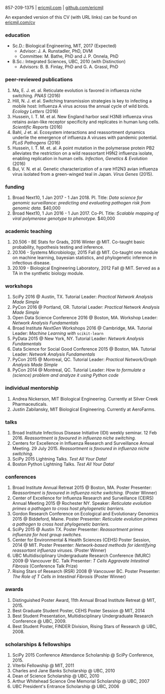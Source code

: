 857-209-1375 | [ericmjl.com](http://www.ericmjl.com) | [github.com/ericmjl](http://github.com/ericmjl)

An expanded version of this CV (with URL links) can be found on [ericmjl.com/cv](http://www.ericmjl.com/cv)

### education
-   Sc.D.: Biological Engineering, MIT, 2017 (Expected) 
    -   Advisor: J. A. Runstadler, PhD, DVM
    -   Committee: M. Bathe, PhD and J. P. Onnela, PhD
-   B.Sc.: Integrated Sciences, UBC, 2010 (with Distinction) 
    -   Advisors: B. B. Finlay, PhD and G. A. Grassl, PhD

### peer-reviewed publications
1.  Ma, E. J. et. al. Reticulate evolution is favored in influenza niche switching. *PNAS* (2016)
2.  Hill, N. J. et al. Switching transmission strategies is key to infecting a mobile host: Influenza A virus across the annual cycle of wild birds. *Ecology Letters* (2016)
3.  Hussein, I. T. M. et al. New England harbor seal H3N8 influenza virus retains avian-like receptor specificity and replicates in human lung cells. *Scientific Reports* (2016)
4.  Bahl, J et. al. Ecosystem interactions and reassortment dynamics underlie the emergence of influenza A viruses with pandemic potential. *PLoS Pathogens* (2016)
5.  Hussein, I. T. M. et. al. A point mutation in the polymerase protein PB2 alleviates the restriction on a wild reassortant H9N2 influenza isolate, enabling replication in human cells. *Infection, Genetics & Evolution* (2016)
6.  Bui, V. N. et al. Genetic characterization of a rare H12N3 avian influenza virus isolated from a green-winged teal in Japan. *Virus Genes* (2015).

### funding
1.  Broad Next10, 1 Jan 2017 - 1 Jan 2018. PI. Title: *Data science for genomic surveillance: predicting and evaluating pathogen risk from genomic data.* \$40,000
2.  Broad Next10, 1 Jun 2016 - 1 Jun 2017. Co-PI. Title: *Scalable mapping of viral polymerase genotype to phenotype.* \$40,000

### academic teaching
1.  20.506 - BE Stats for Grads, 2016 Winter @ MIT. Co-taught basic probability, hypothesis testing and inference.
2.  20.106 - Systems Microbiology, 2015 Fall @ MIT. Co-taught one module on machine learning, bayesian statistics, and phylogenetic inference in infectious disease.
3.  20.109 - Biological Engineering Laboratory, 2012 Fall @ MIT. Served as a TA in the synthetic biology module.

### workshops
1.  SciPy 2016 @ Austin, TX. Tutorial Leader: *Practical Network Analysis Made Simple*
2.  PyCon 2016 @ Portland, OR. Tutorial Leader: *Practical Network Analysis Made Simple*
3.  Open Data Science Conference 2016 @ Boston, MA. Workshop Leader: *Network Analysis Fundamentals*
4.  Broad Institute *NextGen* Workshops 2016 @ Cambridge, MA. Tutorial Leader: *Machine Learning with* `scikit-learn`
5.  PyData 2015 @ New York, NY. Tutorial Leader: *Network Analysis Fundamentals*
6.  Data Science for Social Good Conference 2015 @ Boston, MA. Tutorial Leader: *Network Analysis Fundamentals*
7.  PyCon 2015 @ Montreal, QC. Tutorial Leader: *Practical Network/Graph Analysis Made Simple*
8.  PyCon 2014 @ Montreal, QC. Tutorial Leader: *How to formulate a (science) problem and analyze it using Python code*

### individual mentorship
1.  Andrea Nickerson, MIT Biological Engineering. Currently at Silver Creek Pharmaceuticals.
2.  Justin Zabilansky, MIT Biological Engineering. Currently at AeroFarms.

### talks
1.  Broad Institute Infectious Disease Initiative (IDI) weekly seminar. 12 Feb 2016. *Reassortment is favoured in influenza niche switching.*
2.  Centers for Excellence in Influenza Research and Surveillance Annual Meeting. 29 July 2015. *Reassortment is favoured in influenza niche switching.*
2.  SciPy 2015 Lightning Talks. *Test All Your Data!*
3.  Boston Python Lightning Talks. *Test All Your Data!*

### conferences
1.  Broad Institute Annual Retreat 2015 @ Boston, MA. Poster Presenter: *Reassortment is favoured in influenza niche switching.* (Poster Winner)
2.  Center of Excellence for Influenza Research and Surveillance (CEIRS) Annual Meeting 2015 @ Rochester NY. Speaker: *Reticulate evolution primes a pathogen to cross host phylogenetic barriers.*
3.  Gordon Research Conference on Ecological and Evolutionary Genomics 2015 @ Biddeford, Maine. Poster Presenter: *Reticulate evolution primes a pathogen to cross host phylogenetic barriers.*
4.  SciPy 2015 @ Austin TX. Poster Presenter: *Reassortment primes influenza for host group switches.*
5.  Center for Environmental & Health Sciences (CEHS) Poster Session, 2014 @ MIT. Poster Presenter: *Network-based methods for identifying reassortant influenza viruses.* (Poster Winner)
6.  UBC Multidisciplinary Undergraduate Research Conference (MURC) 2009 @ Vancouver BC. Talk Presenter: *T Cells Aggravate Intestinal Fibrosis* (Conference Talk Prize)
7.  Rising Stars of Research (RSR) 2008 @ Vancouver BC. Poster Presenter: *The Role of T Cells in Intestinal Fibrosis* (Poster Winner)

### awards
1.  Distinguished Poster Award, 11th Annual Broad Institute Retreat @ MIT, 2015.
2.  Best Graduate Student Poster, CEHS Poster Session @ MIT, 2014
3.  Best Student Presentation, Multidisciplinary Undergraduate Research Conference @ UBC, 2009.
4.  Best Student Poster, FINDER Division, Rising Stars of Research @ UBC, 2008.

### scholarships & fellowships
1.  SciPy 2015 Conference Attendance Scholarship @ SciPy Conference, 2015.
2.  Viterbi Fellowship @ MIT, 2011
3.  Charles and Jane Banks Scholarship @ UBC, 2010
4.  Dean of Science Scholarship @ UBC, 2010
5.  Arthur Whitehead Science One Memorial Scholarship @ UBC, 2007
6.  UBC President's Entrance Scholarship @ UBC, 2006